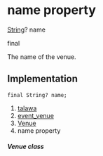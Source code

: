 
<div>

# name property

</div>


[String](https://api.flutter.dev/flutter/dart-core/String-class.html)?
name


final




The name of the venue.



## Implementation

``` language-dart
final String? name;
```







1.  [talawa](../../index.html)
2.  [event_venue](../../models_events_event_venue/)
3.  [Venue](../../models_events_event_venue/Venue-class.html)
4.  name property

##### Venue class







